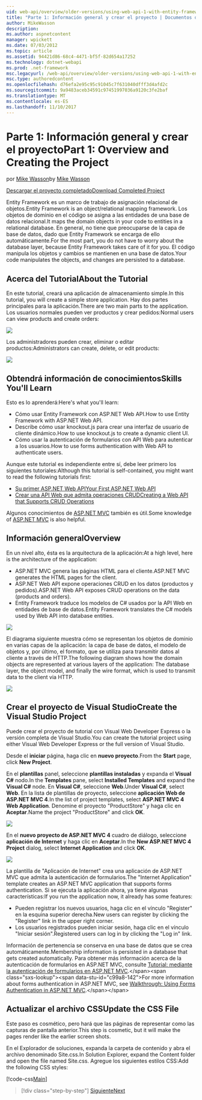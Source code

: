 ```yaml
---
uid: web-api/overview/older-versions/using-web-api-1-with-entity-framework-5/using-web-api-with-entity-framework-part-1
title: "Parte 1: Información general y crear el proyecto | Documentos de Microsoft"
author: MikeWasson
description: 
ms.author: aspnetcontent
manager: wpickett
ms.date: 07/03/2012
ms.topic: article
ms.assetid: 94421d86-68c4-4471-bf5f-82d654a17252
ms.technology: dotnet-webapi
ms.prod: .net-framework
msc.legacyurl: /web-api/overview/older-versions/using-web-api-1-with-entity-framework-5/using-web-api-with-entity-framework-part-1
msc.type: authoredcontent
ms.openlocfilehash: d76efa2e95c95c91045c7f631040dfff3d4afd2c
ms.sourcegitcommit: 9a9483aceb34591c97451997036a9120c3fe2baf
ms.translationtype: MT
ms.contentlocale: es-ES
ms.lasthandoff: 11/10/2017
---
```

<a name="part-1-overview-and-creating-the-project"></a><span data-ttu-id="c99a8-102">Parte 1: Información general y crear el proyecto</span><span class="sxs-lookup"><span data-stu-id="c99a8-102">Part 1: Overview and Creating the Project</span></span>
====================
<span data-ttu-id="c99a8-103">por [Mike Wasson](https://github.com/MikeWasson)</span><span class="sxs-lookup"><span data-stu-id="c99a8-103">by [Mike Wasson](https://github.com/MikeWasson)</span></span>

[<span data-ttu-id="c99a8-104">Descargar el proyecto completado</span><span class="sxs-lookup"><span data-stu-id="c99a8-104">Download Completed Project</span></span>](http://code.msdn.microsoft.com/ASP-NET-Web-API-with-afa30545)

<span data-ttu-id="c99a8-105">Entity Framework es un marco de trabajo de asignación relacional de objetos.</span><span class="sxs-lookup"><span data-stu-id="c99a8-105">Entity Framework is an object/relational mapping framework.</span></span> <span data-ttu-id="c99a8-106">Los objetos de dominio en el código se asigna a las entidades de una base de datos relacional.</span><span class="sxs-lookup"><span data-stu-id="c99a8-106">It maps the domain objects in your code to entities in a relational database.</span></span> <span data-ttu-id="c99a8-107">En general, no tiene que preocuparse de la capa de base de datos, dado que Entity Framework se encarga de ello automáticamente.</span><span class="sxs-lookup"><span data-stu-id="c99a8-107">For the most part, you do not have to worry about the database layer, because Entity Framework takes care of it for you.</span></span> <span data-ttu-id="c99a8-108">El código manipula los objetos y cambios se mantienen en una base de datos.</span><span class="sxs-lookup"><span data-stu-id="c99a8-108">Your code manipulates the objects, and changes are persisted to a database.</span></span>

## <a name="about-the-tutorial"></a><span data-ttu-id="c99a8-109">Acerca del Tutorial</span><span class="sxs-lookup"><span data-stu-id="c99a8-109">About the Tutorial</span></span>

<span data-ttu-id="c99a8-110">En este tutorial, creará una aplicación de almacenamiento simple.</span><span class="sxs-lookup"><span data-stu-id="c99a8-110">In this tutorial, you will create a simple store application.</span></span> <span data-ttu-id="c99a8-111">Hay dos partes principales para la aplicación.</span><span class="sxs-lookup"><span data-stu-id="c99a8-111">There are two main parts to the application.</span></span> <span data-ttu-id="c99a8-112">Los usuarios normales pueden ver productos y crear pedidos:</span><span class="sxs-lookup"><span data-stu-id="c99a8-112">Normal users can view products and create orders:</span></span>

![](using-web-api-with-entity-framework-part-1/_static/image1.png)

<span data-ttu-id="c99a8-113">Los administradores pueden crear, eliminar o editar productos:</span><span class="sxs-lookup"><span data-stu-id="c99a8-113">Administrators can create, delete, or edit products:</span></span>

![](using-web-api-with-entity-framework-part-1/_static/image2.png)

## <a name="skills-youll-learn"></a><span data-ttu-id="c99a8-114">Obtendrá información de conocimientos</span><span class="sxs-lookup"><span data-stu-id="c99a8-114">Skills You'll Learn</span></span>

<span data-ttu-id="c99a8-115">Esto es lo aprenderá:</span><span class="sxs-lookup"><span data-stu-id="c99a8-115">Here's what you'll learn:</span></span>

- <span data-ttu-id="c99a8-116">Cómo usar Entity Framework con ASP.NET Web API.</span><span class="sxs-lookup"><span data-stu-id="c99a8-116">How to use Entity Framework with ASP.NET Web API.</span></span>
- <span data-ttu-id="c99a8-117">Describe cómo usar knockout.js para crear una interfaz de usuario de cliente dinámico.</span><span class="sxs-lookup"><span data-stu-id="c99a8-117">How to use knockout.js to create a dynamic client UI.</span></span>
- <span data-ttu-id="c99a8-118">Cómo usar la autenticación de formularios con API Web para autenticar a los usuarios.</span><span class="sxs-lookup"><span data-stu-id="c99a8-118">How to use forms authentication with Web API to authenticate users.</span></span>

<span data-ttu-id="c99a8-119">Aunque este tutorial es independiente entre sí, debe leer primero los siguientes tutoriales:</span><span class="sxs-lookup"><span data-stu-id="c99a8-119">Although this tutorial is self-contained, you might want to read the following tutorials first:</span></span>

- [<span data-ttu-id="c99a8-120">Su primer ASP.NET Web API</span><span class="sxs-lookup"><span data-stu-id="c99a8-120">Your First ASP.NET Web API</span></span>](../../getting-started-with-aspnet-web-api/tutorial-your-first-web-api.md)
- [<span data-ttu-id="c99a8-121">Crear una API Web que admita operaciones CRUD</span><span class="sxs-lookup"><span data-stu-id="c99a8-121">Creating a Web API that Supports CRUD Operations</span></span>](../creating-a-web-api-that-supports-crud-operations.md)

<span data-ttu-id="c99a8-122">Algunos conocimientos de [ASP.NET MVC](../../../../mvc/index.md) también es útil.</span><span class="sxs-lookup"><span data-stu-id="c99a8-122">Some knowledge of [ASP.NET MVC](../../../../mvc/index.md) is also helpful.</span></span>

## <a name="overview"></a><span data-ttu-id="c99a8-123">Información general</span><span class="sxs-lookup"><span data-stu-id="c99a8-123">Overview</span></span>

<span data-ttu-id="c99a8-124">En un nivel alto, ésta es la arquitectura de la aplicación:</span><span class="sxs-lookup"><span data-stu-id="c99a8-124">At a high level, here is the architecture of the application:</span></span>

- <span data-ttu-id="c99a8-125">ASP.NET MVC genera las páginas HTML para el cliente.</span><span class="sxs-lookup"><span data-stu-id="c99a8-125">ASP.NET MVC generates the HTML pages for the client.</span></span>
- <span data-ttu-id="c99a8-126">ASP.NET Web API expone operaciones CRUD en los datos (productos y pedidos).</span><span class="sxs-lookup"><span data-stu-id="c99a8-126">ASP.NET Web API exposes CRUD operations on the data (products and orders).</span></span>
- <span data-ttu-id="c99a8-127">Entity Framework traduce los modelos de C# usados por la API Web en entidades de base de datos.</span><span class="sxs-lookup"><span data-stu-id="c99a8-127">Entity Framework translates the C# models used by Web API into database entities.</span></span>

![](using-web-api-with-entity-framework-part-1/_static/image3.png)

<span data-ttu-id="c99a8-128">El diagrama siguiente muestra cómo se representan los objetos de dominio en varias capas de la aplicación: la capa de base de datos, el modelo de objetos y, por último, el formato, que se utiliza para transmitir datos al cliente a través de HTTP.</span><span class="sxs-lookup"><span data-stu-id="c99a8-128">The following diagram shows how the domain objects are represented at various layers of the application: The database layer, the object model, and finally the wire format, which is used to transmit data to the client via HTTP.</span></span>

![](using-web-api-with-entity-framework-part-1/_static/image4.png)

## <a name="create-the-visual-studio-project"></a><span data-ttu-id="c99a8-129">Crear el proyecto de Visual Studio</span><span class="sxs-lookup"><span data-stu-id="c99a8-129">Create the Visual Studio Project</span></span>

<span data-ttu-id="c99a8-130">Puede crear el proyecto de tutorial con Visual Web Developer Express o la versión completa de Visual Studio.</span><span class="sxs-lookup"><span data-stu-id="c99a8-130">You can create the tutorial project using either Visual Web Developer Express or the full version of Visual Studio.</span></span>

<span data-ttu-id="c99a8-131">Desde el **iniciar** página, haga clic en **nuevo proyecto**.</span><span class="sxs-lookup"><span data-stu-id="c99a8-131">From the **Start** page, click **New Project**.</span></span>

<span data-ttu-id="c99a8-132">En el **plantillas** panel, seleccione **plantillas instaladas** y expanda el **Visual C#** nodo.</span><span class="sxs-lookup"><span data-stu-id="c99a8-132">In the **Templates** pane, select **Installed Templates** and expand the **Visual C#** node.</span></span> <span data-ttu-id="c99a8-133">En **Visual C#**, seleccione **Web**.</span><span class="sxs-lookup"><span data-stu-id="c99a8-133">Under **Visual C#**, select **Web**.</span></span> <span data-ttu-id="c99a8-134">En la lista de plantillas de proyecto, seleccione **aplicación Web de ASP.NET MVC 4**.</span><span class="sxs-lookup"><span data-stu-id="c99a8-134">In the list of project templates, select **ASP.NET MVC 4 Web Application**.</span></span> <span data-ttu-id="c99a8-135">Denomine el proyecto "ProductStore" y haga clic en **Aceptar**.</span><span class="sxs-lookup"><span data-stu-id="c99a8-135">Name the project "ProductStore" and click **OK**.</span></span>

![](using-web-api-with-entity-framework-part-1/_static/image5.png)

<span data-ttu-id="c99a8-136">En el **nuevo proyecto de ASP.NET MVC 4** cuadro de diálogo, seleccione **aplicación de Internet** y haga clic en **Aceptar**.</span><span class="sxs-lookup"><span data-stu-id="c99a8-136">In the **New ASP.NET MVC 4 Project** dialog, select **Internet Application** and click **OK**.</span></span>

![](using-web-api-with-entity-framework-part-1/_static/image6.png)

<span data-ttu-id="c99a8-137">La plantilla de "Aplicación de Internet" crea una aplicación de ASP.NET MVC que admita la autenticación de formularios.</span><span class="sxs-lookup"><span data-stu-id="c99a8-137">The "Internet Application" template creates an ASP.NET MVC application that supports forms authentication.</span></span> <span data-ttu-id="c99a8-138">Si se ejecuta la aplicación ahora, ya tiene algunas características:</span><span class="sxs-lookup"><span data-stu-id="c99a8-138">If you run the application now, it already has some features:</span></span>

- <span data-ttu-id="c99a8-139">Pueden registrar los nuevos usuarios, haga clic en el vínculo "Register" en la esquina superior derecha.</span><span class="sxs-lookup"><span data-stu-id="c99a8-139">New users can register by clicking the "Register" link in the upper right corner.</span></span>
- <span data-ttu-id="c99a8-140">Los usuarios registrados pueden iniciar sesión, haga clic en el vínculo "Iniciar sesión".</span><span class="sxs-lookup"><span data-stu-id="c99a8-140">Registered users can log in by clicking the "Log in" link.</span></span>

<span data-ttu-id="c99a8-141">Información de pertenencia se conserva en una base de datos que se crea automáticamente.</span><span class="sxs-lookup"><span data-stu-id="c99a8-141">Membership information is persisted in a database that gets created automatically.</span></span> <span data-ttu-id="c99a8-142">Para obtener más información acerca de la autenticación de formularios en ASP.NET MVC, consulte [Tutorial: mediante la autenticación de formularios en ASP.NET MVC](https://msdn.microsoft.com/en-us/library/ff398049(VS.98).aspx).</span><span class="sxs-lookup"><span data-stu-id="c99a8-142">For more information about forms authentication in ASP.NET MVC, see [Walkthrough: Using Forms Authentication in ASP.NET MVC](https://msdn.microsoft.com/en-us/library/ff398049(VS.98).aspx).</span></span>

## <a name="update-the-css-file"></a><span data-ttu-id="c99a8-143">Actualizar el archivo CSS</span><span class="sxs-lookup"><span data-stu-id="c99a8-143">Update the CSS File</span></span>

<span data-ttu-id="c99a8-144">Este paso es cosmético, pero hará que las páginas de representar como las capturas de pantalla anterior.</span><span class="sxs-lookup"><span data-stu-id="c99a8-144">This step is cosmetic, but it will make the pages render like the earlier screen shots.</span></span>

<span data-ttu-id="c99a8-145">En el Explorador de soluciones, expanda la carpeta de contenido y abra el archivo denominado Site.css.</span><span class="sxs-lookup"><span data-stu-id="c99a8-145">In Solution Explorer, expand the Content folder and open the file named Site.css.</span></span> <span data-ttu-id="c99a8-146">Agregue los siguientes estilos CSS:</span><span class="sxs-lookup"><span data-stu-id="c99a8-146">Add the following CSS styles:</span></span>

[!code-css[Main](using-web-api-with-entity-framework-part-1/samples/sample1.css)]

>[!div class="step-by-step"]
[<span data-ttu-id="c99a8-147">Siguiente</span><span class="sxs-lookup"><span data-stu-id="c99a8-147">Next</span></span>](using-web-api-with-entity-framework-part-2.md)
